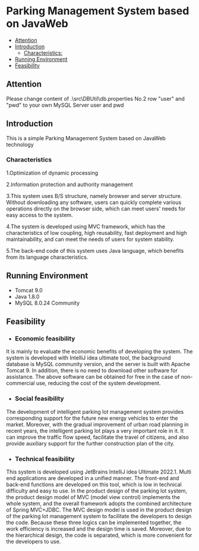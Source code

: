 # Parking Management System based on JavaWeb

  - [Attention](#attention)
  - [Introduction](#introduction)
    - [Characteristics:](#characteristics)
  - [Running Environment](#running-environment)
  - [Feasibility](#feasibility)
## Attention 
Please change content of .\src\DBUtil\db.properties
No.2 row "user" and "pwd" to your own MySQL Server user and pwd
## Introduction

This is a simple Parking Management System based on JavaWeb technology

### Characteristics

1.Optimization of dynamic processing

2.Information protection and authority management

3.This system uses B/S structure, namely browser and server structure. Without downloading any software, users can quickly complete various operations directly on the browser side, which can meet users' needs for easy access to the system.

4.The system is developed using MVC framework, which has the characteristics of low coupling, high reusability, fast deployment and high maintainability, and can meet the needs of users for system stability.

5.The back-end code of this system uses Java language, which benefits from its language characteristics. 

## Running Environment

- Tomcat 9.0
- Java 1.8.0
- MySQL 8.0.24 Community

## Feasibility

- ### Economic feasibility

It is mainly to evaluate the economic benefits of developing the system. The system is developed with IntelliJ idea ultimate tool, the background database is MySQL community version, and the server is built with Apache Tomcat 9. In addition, there is no need to download other software for assistance. The above software can be obtained for free in the case of non-commercial use, reducing the cost of the system development.

- ### Social feasibility

The development of intelligent parking lot management system provides corresponding support for the future new energy vehicles to enter the market. Moreover, with the gradual improvement of urban road planning in recent years, the intelligent parking lot plays a very important role in it. It can improve the traffic flow speed, facilitate the travel of citizens, and also provide auxiliary support for the further construction plan of the city.

- ### Technical feasibility

This system is developed using JetBrains IntelliJ idea Ultimate 2022.1. Multi end applications are developed in a unified manner. The front-end and back-end functions are developed on this tool, which is low in technical difficulty and easy to use.
In the product design of the parking lot system, the product design model of MVC (model view control) implements the whole system, and the overall framework adopts the combined architecture of Spring MVC+JDBC.
The MVC design model is used in the product design of the parking lot management system to facilitate the developers to design the code. Because these three logics can be implemented together, the work efficiency is increased and the design time is saved. Moreover, due to the hierarchical design, the code is separated, which is more convenient for the developers to use.